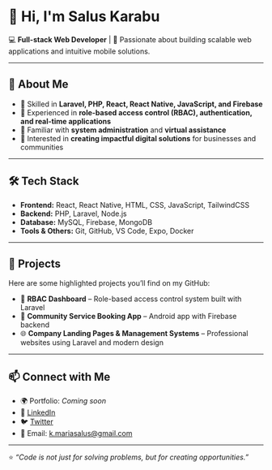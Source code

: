 # 👋 Hi, I'm Salus Karabu

💻 **Full-stack Web Developer** | 🚀 Passionate about building scalable web applications and intuitive mobile solutions.  

---

## 🌟 About Me
- 🔹 Skilled in **Laravel, PHP, React, React Native, JavaScript, and Firebase**  
- 🔹 Experienced in **role-based access control (RBAC), authentication, and real-time applications**  
- 🔹 Familiar with **system administration** and **virtual assistance**  
- 🔹 Interested in **creating impactful digital solutions** for businesses and communities  

---

## 🛠️ Tech Stack
- **Frontend:** React, React Native, HTML, CSS, JavaScript, TailwindCSS  
- **Backend:** PHP, Laravel, Node.js  
- **Database:** MySQL, Firebase, MongoDB  
- **Tools & Others:** Git, GitHub, VS Code, Expo, Docker  

---

## 📌 Projects
Here are some highlighted projects you’ll find on my GitHub:  
- 🔑 **RBAC Dashboard** – Role-based access control system built with Laravel  
- 📱 **Community Service Booking App** – Android app with Firebase backend  
- 🌐 **Company Landing Pages & Management Systems** – Professional websites using Laravel and modern design  

---

## 📫 Connect with Me
- 🌍 Portfolio: *Coming soon*  
- 💼 [LinkedIn](https://www.linkedin.com)  
- 🐦 [Twitter](https://twitter.com)  
- 📧 Email: k.mariasalus@gmail.com 

---

⭐️ *“Code is not just for solving problems, but for creating opportunities.”*  
